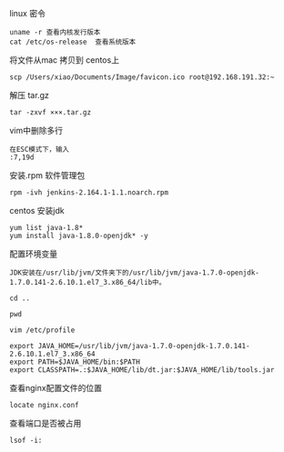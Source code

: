linux 密令
```
uname -r 查看内核发行版本
cat /etc/os-release  查看系统版本
```

将文件从mac 拷贝到 centos上

```
scp /Users/xiao/Documents/Image/favicon.ico root@192.168.191.32:~
```

解压 tar.gz

```
tar -zxvf ×××.tar.gz
```

vim中删除多行

```
在ESC模式下，输入
:7,19d
```


安装.rpm 软件管理包

```
rpm -ivh jenkins-2.164.1-1.1.noarch.rpm
```

centos 安装jdk

```
yum list java-1.8*
yum install java-1.8.0-openjdk* -y
```
配置环境变量

```
JDK安装在/usr/lib/jvm/文件夹下的/usr/lib/jvm/java-1.7.0-openjdk-1.7.0.141-2.6.10.1.el7_3.x86_64/lib中。

cd ..

pwd

vim /etc/profile

export JAVA_HOME=/usr/lib/jvm/java-1.7.0-openjdk-1.7.0.141-2.6.10.1.el7_3.x86_64
export PATH=$JAVA_HOME/bin:$PATH
export CLASSPATH=.:$JAVA_HOME/lib/dt.jar:$JAVA_HOME/lib/tools.jar

```

查看nginx配置文件的位置

```
locate nginx.conf
```

查看端口是否被占用

```
lsof -i:
```